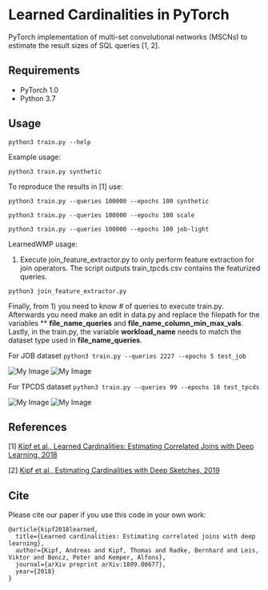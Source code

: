 Learned Cardinalities in PyTorch
====

PyTorch implementation of multi-set convolutional networks (MSCNs) to estimate the result sizes of SQL queries [1, 2].

## Requirements

  * PyTorch 1.0
  * Python 3.7

## Usage

```python3 train.py --help```

Example usage:

```python3 train.py synthetic```

To reproduce the results in [1] use:

```python3 train.py --queries 100000 --epochs 100 synthetic```

```python3 train.py --queries 100000 --epochs 100 scale```

```python3 train.py --queries 100000 --epochs 100 job-light```

LearnedWMP usage:

1) Execute join_feature_extractor.py to only perform feature extraction for join operators. The script outputs train_tpcds.csv  contains the featurized queries.

```python3 join_feature_extractor.py ```


Finally, from 1)  you need to know # of queries to execute train.py. Afterwards you need make an edit in data.py and replace the filepath for the 
variables ** **file_name_queries** and **file_name_column_min_max_vals**. Lastly, in the train.py, the variable **workload_name** needs to match the dataset type used in **file_name_queries**. 

For JOB dataset 
```python3 train.py --queries 2227 --epochs 5 test_job```

![My Image](images/job_1.png)
![My Image](images/job_2.png)

For TPCDS dataset 
```python3 train.py --queries 99 --epochs 10 test_tpcds```

![My Image](images/tpcds_1.png)
![My Image](images/tpcds_2.png)


## References

[1] [Kipf et al., Learned Cardinalities: Estimating Correlated Joins with Deep Learning, 2018](https://arxiv.org/abs/1809.00677)

[2] [Kipf et al., Estimating Cardinalities with Deep Sketches, 2019](https://arxiv.org/abs/1904.08223)

## Cite

Please cite our paper if you use this code in your own work:

```
@article{kipf2018learned,
  title={Learned cardinalities: Estimating correlated joins with deep learning},
  author={Kipf, Andreas and Kipf, Thomas and Radke, Bernhard and Leis, Viktor and Boncz, Peter and Kemper, Alfons},
  journal={arXiv preprint arXiv:1809.00677},
  year={2018}
}
```
